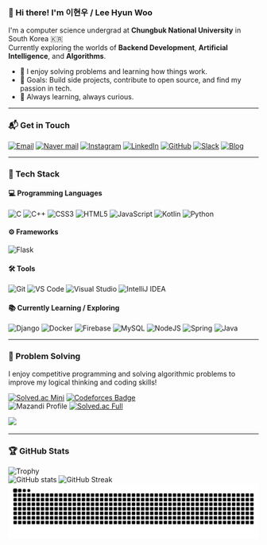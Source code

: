 ### 👋 Hi there! I'm 이현우 / Lee Hyun Woo

I'm a computer science undergrad at **Chungbuk National University** in South Korea 🇰🇷  
Currently exploring the worlds of **Backend Development**, **Artificial Intelligence**, and **Algorithms**.

- 🧠 I enjoy solving problems and learning how things work.  
- 🎯 Goals: Build side projects, contribute to open source, and find my passion in tech.  
- 🌱 Always learning, always curious.  

---

### 📬 Get in Touch	

[![Email](https://img.shields.io/badge/Gmail-henow123@chungbuk.ac.kr-D93025?style=flat&logo=gmail&logoColor=white)](mailto:henow123@chungbuk.ac.kr)
 [![Naver mail](https://img.shields.io/badge/NAVER-henow123%40naver.com-brightgreen?style=flat&logo=naver&logoColor=white)](mailto:henow123@naver.com) [![Instagram](https://img.shields.io/badge/-Instagram-E4405F?style=flat&logo=instagram&logoColor=white)](https://www.instagram.com/2hynwoo_/) [![LinkedIn](https://img.shields.io/badge/LinkedIn-0A66C2?style=flat&logo=linkedin&logoColor=white)](https://www.linkedin.com/in/%EC%9D%B4%ED%98%84%EC%9A%B0-17a930361/) [![GitHub](https://img.shields.io/badge/GitHub-181717?style=flat&logo=github&logoColor=white)](https://github.com/cbnuLeehyunwoo) [![Slack](https://img.shields.io/badge/Slack-4A154B?style=flat&logo=slack&logoColor=white)](https://join.slack.com/t/test-sae9123/shared_invite/zt-3494gxzxg-3AC93By6ESBrEyRUMmss8Q)  [![Blog](https://img.shields.io/badge/Blog-F5A623?style=flat)](https://my-blog-pink-zeta.vercel.app/)

---

### 🧰 Tech Stack

#### 💻 Programming Languages
![C](https://img.shields.io/badge/-C-A8B9CC?style=flat&logo=c&logoColor=white)
![C++](https://img.shields.io/badge/-C++-00599C?style=flat&logo=c%2B%2B&logoColor=white)
![CSS3](https://img.shields.io/badge/-CSS3-1572B6?style=flat&logo=css3&logoColor=white)
![HTML5](https://img.shields.io/badge/-HTML5-E34F26?style=flat&logo=html5&logoColor=white)
![JavaScript](https://img.shields.io/badge/-JavaScript-F7DF1E?style=flat&logo=JavaScript&logoColor=black)
![Kotlin](https://img.shields.io/badge/-Kotlin-0095D5?style=flat&logo=kotlin&logoColor=white)
![Python](https://img.shields.io/badge/-Python-3776AB?style=flat&logo=python&logoColor=white)

#### ⚙️ Frameworks
![Flask](https://img.shields.io/badge/-Flask-000000?style=flat&logo=flask&logoColor=white)

#### 🛠️ Tools
![Git](https://img.shields.io/badge/-Git-F05032?style=flat&logo=git&logoColor=white)
![VS Code](https://img.shields.io/badge/-VS%20Code-007ACC?style=flat&logo=visual-studio-code&logoColor=white)
![Visual Studio](https://img.shields.io/badge/-Visual%20Studio-5C2D91?style=flat&logo=visual-studio&logoColor=white)
![IntelliJ IDEA](https://img.shields.io/badge/-IntelliJ%20IDEA-000000?style=flat&logo=intellij-idea&logoColor=white)

#### 📚 Currently Learning / Exploring

![Django](https://img.shields.io/badge/django-%23092E20.svg?style=flat&logo=django&logoColor=white)
![Docker](https://img.shields.io/badge/docker-%230db7ed.svg?style=flat&logo=docker&logoColor=white)
![Firebase](https://img.shields.io/badge/firebase-a08021?style=flat&logo=firebase&logoColor=ffcd34)
![MySQL](https://img.shields.io/badge/mysql-4479A1.svg?style=flat&logo=mysql&logoColor=white)
![NodeJS](https://img.shields.io/badge/node.js-6DA55F?style=flat&logo=node.js&logoColor=white)
![Spring](https://img.shields.io/badge/spring-%236DB33F.svg?style=flat&logo=spring&logoColor=white)
![Java](https://img.shields.io/badge/-Java-007396?style=flat&logo=java&logoColor=white)

---
### 🧩 Problem Solving

I enjoy competitive programming and solving algorithmic problems to improve my logical thinking and coding skills!

[![Solved.ac Mini](http://mazassumnida.wtf/api/mini/generate_badge?boj=henow123)](https://solved.ac/henow123) [![Codeforces Badge](https://codeforces-readme-stats.vercel.app/api/badge?username=henow123)](https://codeforces.com/profile/henow123)  
![Mazandi Profile](http://mazandi.herokuapp.com/api?handle=henow123&theme=warm) [![Solved.ac Full](http://mazassumnida.wtf/api/v2/generate_badge?boj=henow123)](https://solved.ac/profile/henow123)

<a href="https://www.solve-nyang.com"><img src="https://api.solve-nyang.com/compose/henow123" width="50%" /></a>


---



### 🏆 GitHub Stats 

![Trophy](https://github-profile-trophy.vercel.app/?username=cbnuLeehyunwoo&theme=onestar&no-frame=true&margin-w=4&margin-h=4)  
![GitHub stats](https://github-readme-stats.vercel.app/api?username=cbnuLeehyunwoo&show_icons=true&theme=tokyonight) ![GitHub Streak](https://streak-stats.demolab.com?user=cbnuLeehyunwoo&theme=tokyonight)  
![snake gif](https://github.com/cbnuLeehyunwoo/cbnuLeehyunwoo/blob/output/github-contribution-grid-snake.svg)

